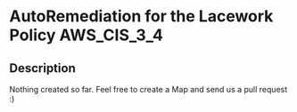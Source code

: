 # AutoRemediation for the Lacework Policy AWS_CIS_3_4

## Description
Nothing created so far. Feel free to create a Map and send us a pull request :)
